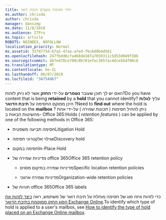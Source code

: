 ```yaml
---
title: זיהוי חסימות מוצבים תיבות דואר
ms.author: chrisda
author: chrisda
manager: dansimp
ms.date: 11/8/2018
ms.audience: ITPro
ms.topic: article
ROBOTS: NOINDEX, NOFOLLOW
localization_priority: Normal
ms.assetid: 3378775d-67a2-47aa-a7ed-fbc6d0b4d561
ms.openlocfilehash: 247fbdd6cfa468d416fa7659311c5d53d049f38b
ms.sourcegitcommit: 4b7e478ce700c0b781efec3857ac4dce5bdf00c6
ms.translationtype: MT
ms.contentlocale: he-IL
ms.lasthandoff: 06/07/2019
ms.locfileid: "34754967"
---
```

<span data-ttu-id="5df24-102">האם יש לך תוכן שעובר **נשמרים** על-ידי **החזק** אשר לא ניתן לזהות?</span><span class="sxs-lookup"><span data-stu-id="5df24-102">Do you have content that is being **retained** by a **hold** that you cannot identify?</span></span> <span data-ttu-id="5df24-103">עליך **לגלות** היכן ממוקם החסימה על **תיבת הדואר** ?</span><span class="sxs-lookup"><span data-stu-id="5df24-103">Need to **find out** where the hold is located on the **mailbox** ?</span></span> <span data-ttu-id="5df24-104">ניתן להחיל חסימות ( *תכונות שמירה* ) על-ידי אחת מהשיטות הבאות ב- Office 365:</span><span class="sxs-lookup"><span data-stu-id="5df24-104">Holds (  *retention features*  ) can be applied by one of the following methods in Office 365:</span></span> 
  
- <span data-ttu-id="5df24-105">חסימה תביעה משפטית</span><span class="sxs-lookup"><span data-stu-id="5df24-105">Litigation Hold</span></span> 
    
- <span data-ttu-id="5df24-106">גילוי אלקטרוני חסימה</span><span class="sxs-lookup"><span data-stu-id="5df24-106">eDiscovery hold</span></span>
    
- <span data-ttu-id="5df24-107">חסימה במקום</span><span class="sxs-lookup"><span data-stu-id="5df24-107">In-Place Hold</span></span>
    
- <span data-ttu-id="5df24-108">מדיניות שמירה של office 365</span><span class="sxs-lookup"><span data-stu-id="5df24-108">Office 365 retention policy</span></span> 
    
  - <span data-ttu-id="5df24-109">מדיניות שמירה במיקום מסוים</span><span class="sxs-lookup"><span data-stu-id="5df24-109">Specific location retention policies</span></span>
    
  - <span data-ttu-id="5df24-110">מדיניות שמירה ארגוני</span><span class="sxs-lookup"><span data-stu-id="5df24-110">Organization-wide retention policies</span></span>
    
- <span data-ttu-id="5df24-111">תוויות של office 365</span><span class="sxs-lookup"><span data-stu-id="5df24-111">Office 365 labels</span></span>
    
<span data-ttu-id="5df24-112">כדי לזהות איזה סוג של חסימה מוחלת על תיבת דואר של משתמש, ראה [כיצד לזהות את הסוג החזק ממוקמת בתיבת הדואר Exchange Online](https://docs.microsoft.com/office365/securitycompliance/identify-a-hold-on-an-exchange-online-mailbox).</span><span class="sxs-lookup"><span data-stu-id="5df24-112">To identify which type of hold is applied to a user's mailbox, see [How to identify the type of hold placed on an Exchange Online mailbox](https://docs.microsoft.com/office365/securitycompliance/identify-a-hold-on-an-exchange-online-mailbox).</span></span>
  

